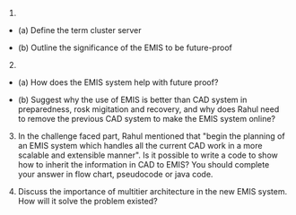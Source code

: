1. 
- (a) Define the term cluster server

- (b) Outline the significance of the EMIS to be future-proof


2. 
- (a) How does the EMIS system help with future proof? 

- (b) Suggest why the use of EMIS is better than CAD system in preparedness, rosk migitation and recovery, and why does Rahul need to remove the previous CAD system to make the EMIS system online?

3. In the challenge faced part, Rahul mentioned that "begin the planning of an EMIS system which handles all the current CAD work in a more scalable and extensible manner".
Is it possible to write a code to show how to inherit the information in CAD to EMIS?
You should complete your answer in flow chart, pseudocode or java code.

4. Discuss the importance of multitier architecture in the new EMIS system. How will it solve the problem existed? 